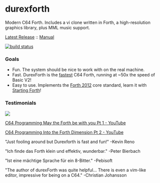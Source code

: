 # durexforth

Modern C64 Forth. Includes a vi clone written in Forth, a high-resolution graphics library, plus MML music support.

[Latest Release](https://github.com/jkotlinski/durexforth/releases) :: [Manual](https://jkotlinski.github.io/durexforth/)

[![build status](https://github.com/jkotlinski/durexforth/actions/workflows/build.yml/badge.svg)](https://github.com/jkotlinski/durexforth/actions/workflows/build.yml)

### Goals

* Fun. The system should be nice to work with on the real machine.
* Fast. DurexForth is the <a href=https://theultimatebenchmark.org/>fastest</a> C64 Forth, running at ~50x the speed of Basic V2!
* Easy to use. Implements the <a href=http://forth-standard.org/standard/words>Forth 2012</a> core standard, learn it with <a href=https://www.forth.com/starting-forth/>Starting Forth</a>!

### Testimonials

<img src=http://i.imgur.com/eXsaXjo.png?1>

[C64 Programming May the Forth be with you Pt 1 - YouTube](https://www.youtube.com/watch?v=TXIDqptXmiM)

[C64 Programming Into the Forth Dimension Pt 2 - YouTube](https://www.youtube.com/watch?v=1oZztCmC8kc)

"Just fooling around but Durexforth is fast and fun!" -Kevin Reno

"Ich finde das Forth klein und effektiv, wunderbar." -Peter Bierbach

"Ist eine mächtige Sprache für ein 8-Bitter." -Pebisoft

"The author of durexForth was quite helpful... There is even a vim-like editor, impressive for being on a C64." -Christian Johansson
